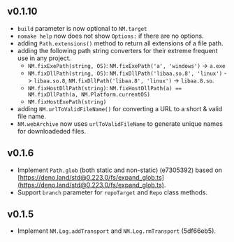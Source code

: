 v0.1.10
---------
- `build` parameter is now optional to `NM.target`
- `nomake help` now does not show `Options:` if there are no options.
- adding `Path.extensions()` method to return all extensions of a file path.
- adding the following path string converters for their extreme frequent use in any project.
    - `NM.fixExePath(string, OS)`: `NM.fixExePath('a', 'windows')` -> `a.exe`
    - `NM.fixDllPath(string, OS)`:
      `NM.fixDllPath('libaa.so.8', 'linux')` -> `libaa.so.8`,
      `NM.fixDllPath('libaa.8', 'linux')` -> `libaa.8.so`.
    - `NM.fixHostDllPath(string)`: `NM.fixHostDllPath(a) == NM.fixDllPath(a, NM.Platform.currentOS)`
    - `NM.fixHostExePath(string)`
- adding `NM.urlToValidFileName()` for converting a URL to a short & valid file name.
- `NM.webArchive` now uses `urlToValidFileName` to generate unique names for downloadeded files.

v0.1.6
--------

- Implement `Path.glob` (both static and non-static) (e7305392) based on [https://deno.land/std@0.223.0/fs/expand_glob.ts](https://deno.land/std@0.223.0/fs/expand_glob.ts).
- Support `branch` parameter for `repoTarget` and `Repo` class methods.

v0.1.5
--------

- Implement `NM.Log.addTransport` and `NM.Log.rmTransport` (5df66eb5).
